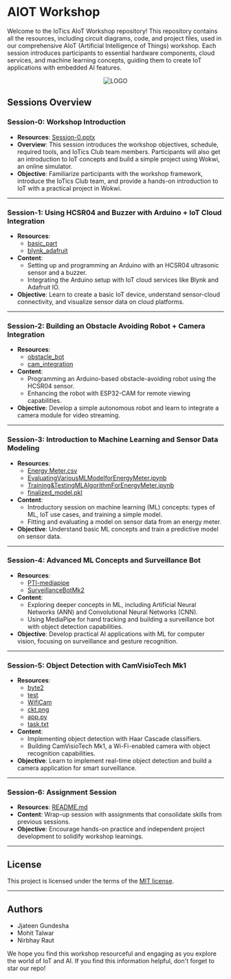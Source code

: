 # AIOT Workshop
Welcome to the IoTics AIoT Workshop repository! This repository contains all the resources, including circuit diagrams, code, and project files, used in our comprehensive AIoT (Artificial Intelligence of Things) workshop. Each session introduces participants to essential hardware components, cloud services, and machine learning concepts, guiding them to create IoT applications with embedded AI features.

<p align="center">
  <img src="https://github.com/Jjateen/AIOT-Workshop/raw/main/logo.png" alt="LOGO">
</p>

## Sessions Overview

### Session-0: Workshop Introduction
- **Resources**: [Session-0.pptx](./Session-0/Session-0.pptx)
- **Overview**: This session introduces the workshop objectives, schedule, required tools, and IoTics Club team members. Participants will also get an introduction to IoT concepts and build a simple project using Wokwi, an online simulator.
- **Objective**: Familiarize participants with the workshop framework, introduce the IoTics Club team, and provide a hands-on introduction to IoT with a practical project in Wokwi.

---

### Session-1: Using HCSR04 and Buzzer with Arduino + IoT Cloud Integration
- **Resources**: 
  - [basic_part](./Session-1/basic_part/)
  - [blynk_adafruit](./Session-1/blynk_adafruit/)
- **Content**: 
  - Setting up and programming an Arduino with an HCSR04 ultrasonic sensor and a buzzer.
  - Integrating the Arduino setup with IoT cloud services like Blynk and Adafruit IO.
- **Objective**: Learn to create a basic IoT device, understand sensor-cloud connectivity, and visualize sensor data on cloud platforms.

---

### Session-2: Building an Obstacle Avoiding Robot + Camera Integration
- **Resources**:
  - [obstacle_bot](./Session-2/obstacle_bot/)
  - [cam_integration](./Session-2/cam_integration/)
- **Content**: 
  - Programming an Arduino-based obstacle-avoiding robot using the HCSR04 sensor.
  - Enhancing the robot with ESP32-CAM for remote viewing capabilities.
- **Objective**: Develop a simple autonomous robot and learn to integrate a camera module for video streaming.

---

### Session-3: Introduction to Machine Learning and Sensor Data Modeling
- **Resources**:
  - [Energy Meter.csv](./Session-3/Energy%20Meter.csv)
  - [EvaluatingVariousMLModelforEnergyMeter.ipynb](./Session-3/EvaluatingVariousMLModelforEnergyMeter.ipynb)
  - [Training&TestingMLAlgorithmForEnergyMeter.ipynb](./Session-3/Training&TestingMLAlgorithmForEnergyMeter.ipynb)
  - [finalized_model.pkl](./Session-3/finalized_model.pkl)
- **Content**: 
  - Introductory session on machine learning (ML) concepts: types of ML, IoT use cases, and training a simple model.
  - Fitting and evaluating a model on sensor data from an energy meter.
- **Objective**: Understand basic ML concepts and train a predictive model on sensor data.

---

### Session-4: Advanced ML Concepts and Surveillance Bot
- **Resources**:
  - [PTI-mediapipe](https://github.com/Jjateen/PTI-mediapipe)
  - [SurveillanceBotMk2](https://github.com/Jjateen/SurveillanceBotMk2)
- **Content**: 
  - Exploring deeper concepts in ML, including Artificial Neural Networks (ANN) and Convolutional Neural Networks (CNN).
  - Using MediaPipe for hand tracking and building a surveillance bot with object detection capabilities.
- **Objective**: Develop practical AI applications with ML for computer vision, focusing on surveillance and gesture recognition.

---

### Session-5: Object Detection with CamVisioTech Mk1
- **Resources**:
  - [byte2](./Session-5/byte2/)
  - [test](./Session-5/test/)
  - [WifiCam](./Session-5/WifiCam/)
  - [ckt.png](./Session-5/ckt.png)
  - [app.py](./Session-5/app.py)
  - [task.txt](./Session-5/task.txt)
- **Content**: 
  - Implementing object detection with Haar Cascade classifiers.
  - Building CamVisioTech Mk1, a Wi-Fi-enabled camera with object recognition capabilities.
- **Objective**: Learn to implement real-time object detection and build a camera application for smart surveillance.

---

### Session-6: Assignment Session
- **Resources**: [README.md](./Session-6/README.md)
- **Content**: Wrap-up session with assignments that consolidate skills from previous sessions.
- **Objective**: Encourage hands-on practice and independent project development to solidify workshop learnings.

---

## License
This project is licensed under the terms of the [MIT license](./LICENSE).

---

## Authors
-  Jjateen Gundesha
-  Mohit Talwar
- Nirbhay Raut

We hope you find this workshop resourceful and engaging as you explore the world of IoT and AI. If you find this information helpful, don't forget to star our repo!
